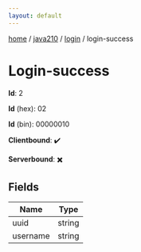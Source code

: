 ```yaml
---
layout: default
---
```


[home](/)  /  [java210](/protocol/java210)  /  [login](/protocol/java210/login)  /  login-success

# Login-success

**Id**: 2

**Id** (hex): 02

**Id** (bin): 00000010

**Clientbound**: ✔️

**Serverbound**: ✖️

## Fields

Name | Type
---|---
uuid | string
username | string

